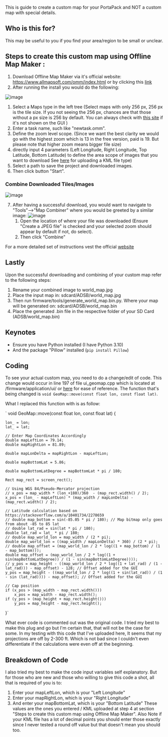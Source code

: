 This is guide to create a custom map for your PortaPack and NOT a custom map with special details. 

## Who is this for?
This may be useful to you if you find your area/region to be small or unclear.

## Steps to create this custom map using Offline Map Maker :
1. Download Offline Map Maker via it's official website: https://www.allmapsoft.com/omm/index.html or by clicking this [link](https://www.allmapsoft.com/omm/download/omm_setup.exe)
2. After running the install you would do the following:

![image](https://user-images.githubusercontent.com/120348698/208249148-ae18960c-54fe-4f75-a1b2-42af54ce870e.png)

 1. Select a Maps type in the left tree (Select maps with only 256 px, 256 px is the tile size. If you not seeing the 256 px, chances are that those without a px size is 256 by default. You can always check with [this site](https://www.allmapsoft.com/tilesample.html) if it's not shown on the GUI )
 2. Enter a task name, such like "newtask.omm".
 3. Define the zoom level scope. (Since we want the best clarity we would go with the highest zoom which is 13 in the free version, paid is 19. But 
    please note that higher zoom means bigger file size) 
 4. directly input 4 parameters (Left Longitude, Right Longitude, Top Latitude, Bottom Latitude) to define the area scope of images that you want to 
    download See [here](https://www.allmapsoft.com/omm/support.htm#kml)  for uploading a KML file type)
 5.  Select a path to save the project and downloaded images.
 6. Then click button "Start".

### Combine Downloaded Tiles/Images
![image](https://user-images.githubusercontent.com/120348698/207948724-23ef82f4-f9a1-4505-a35e-4c11f209a34a.png)

 7. After having a successful download, you would want to navigate to "Tools"-->"Map Combiner" where you would be greeted by a similar image:
![image](https://user-images.githubusercontent.com/120348698/207950077-4bc2ef6a-676c-4943-80fd-799c7fd15cf0.png)
     1. Open the location of where your file was downloaded (Ensure "Create a JPEG file" is checked and your selected zoom should appear by default if 
        not, do select).
     2. Then click "Combine" 

For a more detailed set of instructions vest the official [website](https://www.allmapsoft.com/omm/support.htm)

## Lastly
Upon the successful downloading and combining of your custom map refer to the following steps:
 1. Rename your combined image to world_map.jpg
 2. Place the input map in: sdcard/ADSB/world_map.jpg 
 3. Then run firmware/tools/generate_world_map.bin.py. Where your map will be generated on: sdcard/ADSB/world_map.bin  
 4. Place the generated .bin file in the respective folder of your SD Card (ADSB/world_map.bin)

## Keynotes 
* Ensure you have Python installed (I have Python 3.10)
* And the package "Pillow" installed (`pip install Pillow`)

## Coding 
To see your actual custom map, you need to do a change/edit of code. This change would occur in line 197 of file ui_geomap.cpp which is located at /firmware/application/ui/ or [here](https://github.com/eried/portapack-mayhem/blob/f161e85f960cff0c166173f4f7a4244b8c625375/firmware/application/ui/ui_geomap.cpp#L197) for ease of reference. The function that's being changed is `void GeoMap::move(const float lon, const float lat)`. 

What I replaced this function with is as follow: 

`
void GeoMap::move(const float lon, const float lat) {

	lon_ = lon;
	lat_ = lat;
	
	// Enter Map Coordinates Accordingly
	double mapLeftLon = 79.14; 
	double mapRightLon = 81.89;

	double mapLonDelta = mapRightLon - mapLeftLon;

	double mapBottomLat = 5.86; 

	double mapBottomLatDegree = mapBottomLat * pi / 180;

	Rect map_rect = screen_rect();
	
	// Using WGS 84/Pseudo-Mercator projection
	// x_pos = map_width * (lon_+180)/360  - (map_rect.width() / 2); 
	x_pos = (lon_ - mapLeftLon) * (map_width / mapLonDelta) - (map_rect.width() / 2);

	// Latitude calculation based on https://stackoverflow.com/a/10401734/2278659
	// double map_bottom = sin(-85.05 * pi / 180); // Map bitmap only goes from about -85 to 85 lat
	// double lat_rad = sin(lat * pi / 180);
	double lat_rad = lat_ * pi / 180;
	// double map_world_lon = map_width / (2 * pi);
	double map_world_lon = ((map_width / mapLonDelta) * 360) / (2 * pi); 
    // double map_offset = (map_world_lon / 2 * log((1 + map_bottom) / (1 - map_bottom)));
	double map_offset = (map_world_lon / 2 * log((1 + sin(mapBottomLatDegree)) / (1 - sin(mapBottomLatDegree))));
	// y_pos = map_height - ((map_world_lon / 2 * log((1 + lat_rad) / (1 - lat_rad))) - map_offset) - 128; // Offset added for the GUI
	y_pos = map_height - ((map_world_lon / 2 * log((1 + sin(lat_rad)) / (1 - sin (lat_rad)))) - map_offset); // Offset added for the GUI

	// Cap position
	if (x_pos > (map_width - map_rect.width()))
		x_pos = map_width - map_rect.width();
	if (y_pos > (map_height + map_rect.height()))
		y_pos = map_height - map_rect.height();
}`

What ever code is commented out was the original code. I tried my best to make this plug and go but I'm certain that, that will not be the case for some. In my testing with this code that I've uploaded here, It seems that my projections are off by 2-300 ft. Which is not bad since I couldn't even differentiate if the calculations were even off at the beginning.

## Breakdown of Code
I also tried my best to make the code input variables self explanatory. But for those who are new and those who willing to give this code a shot, all that is required of you is to:
1. Enter your mapLeftLon, which is your "Left Longitude" 
2. Enter your mapRightLon, which is your "Right Longitude"
3. And enter your mapBottomLat, which is your "Bottom Latitude"
These values are the ones you entered / KML uploaded at step 4 at section "Steps to create this custom map using Offline Map Maker". Also Note if your KML file has a lot of decimal points you should enter those exactly since I never tested a round off value but that doesn't mean you should too. 
